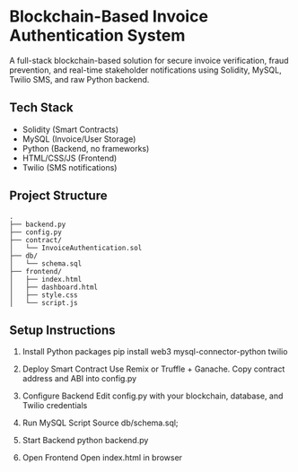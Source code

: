 # Blockchain-Based Invoice Authentication System

A full-stack blockchain-based solution for secure invoice verification, fraud prevention, and real-time stakeholder notifications using Solidity, MySQL, Twilio SMS, and raw Python backend.

## Tech Stack
- Solidity (Smart Contracts)
- MySQL (Invoice/User Storage)
- Python (Backend, no frameworks)
- HTML/CSS/JS (Frontend)
- Twilio (SMS notifications)

## Project Structure
```
.
├── backend.py
├── config.py
├── contract/
│   └── InvoiceAuthentication.sol
├── db/
│   └── schema.sql
├── frontend/
│   ├── index.html
│   ├── dashboard.html
│   ├── style.css
│   └── script.js
```

## Setup Instructions

1. Install Python packages
pip install web3 mysql-connector-python twilio

2. Deploy Smart Contract
Use Remix or Truffle + Ganache. Copy contract address and ABI into config.py

3. Configure Backend
Edit config.py with your blockchain, database, and Twilio credentials

4. Run MySQL Script
Source db/schema.sql;

5. Start Backend
python backend.py

6. Open Frontend
Open index.html in browser
